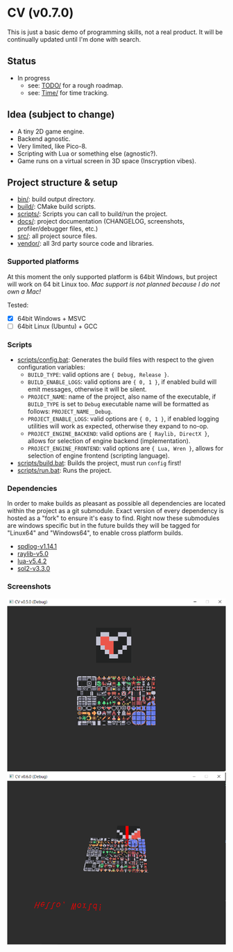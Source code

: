 # CV (v0.7.0)
This is just a basic demo of programming skills, not a real product. It will be continually
updated until I'm done with search.

## Status
- In progress
	* see: [TODO/](./docs/TODO.md) for a rough roadmap.
	* see: [Time/](./docs/Time.md) for time tracking.

## Idea (subject to change)
- A tiny 2D game engine.
- Backend agnostic.
- Very limited, like Pico-8.
- Scripting with Lua or something else (agnostic?).
- Game runs on a virtual screen in 3D space (Inscryption vibes).

## Project structure & setup
- [bin/](./bin): build output directory.
- [build/](./build): CMake build scripts.
- [scripts/](./scripts): Scripts you can call to build/run the project.
- [docs/](./docs): project documentation (CHANGELOG, screenshots, profiler/debugger files, etc.)
- [src/](./src): all project source files.
- [vendor/](./vendor): all 3rd party source code and libraries.

### Supported platforms
At this moment the only supported platform is 64bit Windows, but project will work on 64 bit
Linux too. *Mac support is not planned because I do not own a Mac!*

Tested:
- [X] 64bit Windows + MSVC
- [ ] 64bit Linux (Ubuntu) + GCC

### Scripts
- [scripts/config.bat](./scripts/config.bat): Generates the build files with respect to the
given configuration variables:
	* `BUILD_TYPE`: valid options are `{ Debug, Release }`.
	* `BUILD_ENABLE_LOGS`: valid options are `{ 0, 1 }`, if enabled build will emit messages,
	otherwise it will be silent.
	* `PROJECT_NAME`: name of the project, also name of the executable, if `BUILD_TYPE` is set
	to `Debug` executable name will be formatted as follows: `PROJECT_NAME__Debug`.
	* `PROJECT_ENABLE_LOGS`: valid options are `{ 0, 1 }`, if enabled logging utilities will work
	as expected, otherwise they expand to no-op.
	* `PROJECT_ENGINE_BACKEND`: valid options are `{ Raylib, DirectX }`, allows for selection of
	engine backend (implementation).
	* `PROJECT_ENGINE_FRONTEND`: valid options are `{ Lua, Wren }`, allows for selection of
	engine frontend (scripting language).
- [scripts/build.bat](./scripts/build.bat): Builds the project, must run `config` first!
- [scripts/run.bat](./scripts/run.bat): Runs the project.

### Dependencies
In order to make builds as pleasant as possible all dependencies are located within the project
as a git submodule. Exact version of every dependency is hosted as a "fork" to ensure it's easy
to find. Right now these submodules are windows specific but in the future builds they will be
tagged for "Linux64" and "Windows64", to enable cross platform builds.

- [spdlog-v1.14.1](https://github.com/0xfeefee/spdlog-v1.14.1)
- [raylib-v5.0](https://github.com/0xfeefee/raylib-v5.0)
- [lua-v5.4.2](https://github.com/0xfeefee/lua-v5.4.2)
- [sol2-v3.3.0](https://github.com/0xfeefee/sol2-v3.3.0)

### Screenshots
![First working iteration of sprite rendering - v.0.5.0](https://github.com/0xfeefee/CV/blob/main/docs/screenshots/v0.5.0.PNG)
![Rendering 2D game onto a plane in 3D space - v.0.6.0](https://github.com/0xfeefee/CV/blob/main/docs/screenshots/v0.6.0.PNG)
